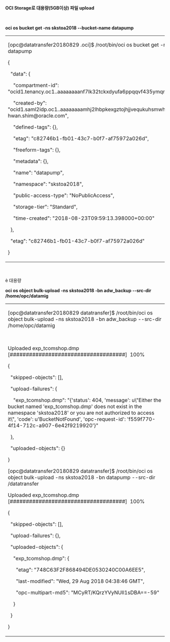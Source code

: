 <p><strong>OCI Storage</strong><strong>로 대용량(5GB이상) 파일 upload</strong></p>
<p>&nbsp;</p>
<p><strong>oci os bucket get -ns skstoa2018 --bucket-name datapump</strong></p>
<table>
<tbody>
<tr>
<td width="697">
<p>[opc@datatransfer20180829 .oci]$ /root/bin/oci os bucket get -ns skstoa2018 --bucket-name datapump</p>
<p>{</p>
<p>&nbsp; "data": {</p>
<p>&nbsp;&nbsp;&nbsp; "compartment-id": "ocid1.tenancy.oc1..aaaaaaaanf7lk32tckxdyufa6ppqqvf435ymqnypxe3zwsfvv6wbpvymvxiq",</p>
<p>&nbsp;&nbsp;&nbsp; "created-by": "ocid1.saml2idp.oc1..aaaaaaaamhj2lhbpkexgztojhjjvequkuhsmwhiokyidu7nrrmzcw7clhbiq/chul-hwan.shim@oracle.com",</p>
<p>&nbsp;&nbsp;&nbsp; "defined-tags": {},</p>
<p>&nbsp;&nbsp;&nbsp; "etag": "c82746b1-fb01-43c7-b0f7-af75972a026d",</p>
<p>&nbsp;&nbsp;&nbsp; "freeform-tags": {},</p>
<p>&nbsp;&nbsp;&nbsp; "metadata": {},</p>
<p>&nbsp;&nbsp;&nbsp; "name": "datapump",</p>
<p>&nbsp;&nbsp;&nbsp; "namespace": "skstoa2018",</p>
<p>&nbsp;&nbsp;&nbsp; "public-access-type": "NoPublicAccess",</p>
<p>&nbsp;&nbsp;&nbsp; "storage-tier": "Standard",</p>
<p>&nbsp;&nbsp;&nbsp; "time-created": "2018-08-23T09:59:13.398000+00:00"</p>
<p>&nbsp; },</p>
<p>&nbsp; "etag": "c82746b1-fb01-43c7-b0f7-af75972a026d"</p>
<p>}</p>
</td>
</tr>
</tbody>
</table>
<p>&nbsp;</p>
<p>&egrave; 대용량</p>
<p><strong>oci os object bulk-upload -ns skstoa2018 -bn adw_backup --src-dir /home/opc/datamig</strong></p>
<table>
<tbody>
<tr>
<td width="697">
<p>[opc@datatransfer20180829 datatransfer]$ /root/bin/oci os object bulk-upload -ns skstoa2018 -bn adw_backup --src-dir /home/opc/datamig</p>
<p>&nbsp;</p>
<p>Uploaded exp_tcomshop.dmp&nbsp; [####################################]&nbsp; 100%</p>
<p>{</p>
<p>&nbsp; "skipped-objects": [],</p>
<p>&nbsp; "upload-failures": {</p>
<p>&nbsp;&nbsp;&nbsp; "exp_tcomshop.dmp": "{'status': 404, 'message': u\"Either the bucket named 'exp_tcomshop.dmp' does not exist in the namespace 'skstoa2018' or you are not authorized to access it\", 'code': u'BucketNotFound', 'opc-request-id': 'f559f770-4f14-712c-a907-6e42f9219920'}"</p>
<p>&nbsp; },</p>
<p>&nbsp; "uploaded-objects": {}</p>
<p>}</p>
<p>[opc@datatransfer20180829 datatransfer]$ /root/bin/oci os object bulk-upload -ns skstoa2018 -bn datapump --src-dir /datatransfer</p>
<p>Uploaded exp_tcomshop.dmp&nbsp; [####################################]&nbsp; 100%</p>
<p>{</p>
<p>&nbsp; "skipped-objects": [],</p>
<p>&nbsp; "upload-failures": {},</p>
<p>&nbsp; "uploaded-objects": {</p>
<p>&nbsp;&nbsp;&nbsp; "exp_tcomshop.dmp": {</p>
<p>&nbsp;&nbsp;&nbsp;&nbsp;&nbsp; "etag": "748C63F2F868494DE0530240C00A6EE5",</p>
<p>&nbsp;&nbsp;&nbsp;&nbsp;&nbsp; "last-modified": "Wed, 29 Aug 2018 04:38:46 GMT",</p>
<p>&nbsp;&nbsp;&nbsp;&nbsp;&nbsp; "opc-multipart-md5": "MCyRT/KQrzYVyNUIl1sDBA==-59"</p>
<p>&nbsp;&nbsp;&nbsp; }</p>
<p>&nbsp; }</p>
<p>}</p>
</td>
</tr>
</tbody>
</table>
<p>&nbsp;</p>
